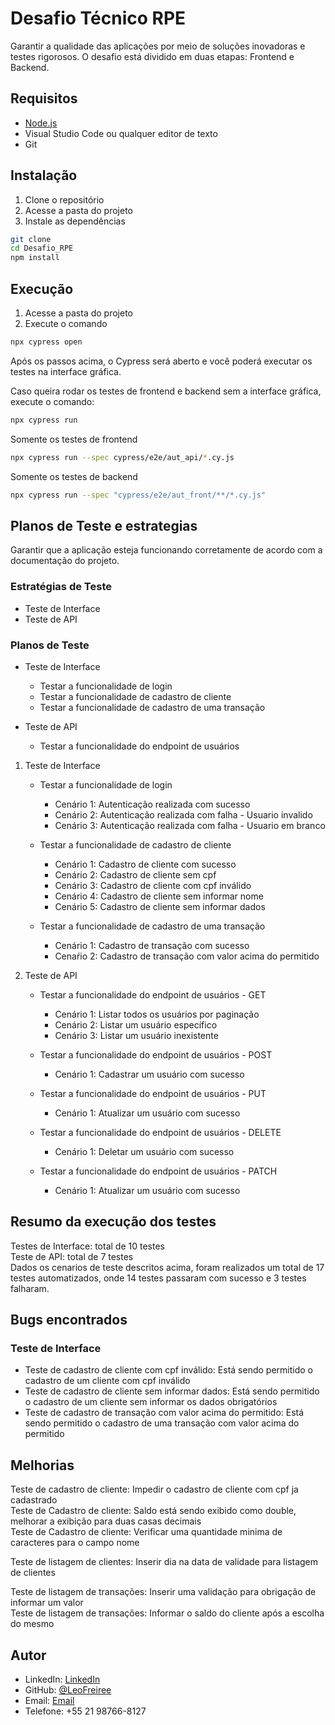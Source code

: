 # Desafio Técnico RPE

Garantir a qualidade das aplicações por meio de soluções inovadoras e testes rigorosos. O desafio está dividido em duas etapas: Frontend e Backend.

## Requisitos

- [Node.js](https://nodejs.org/en/)
- Visual Studio Code ou qualquer editor de texto
- Git

## Instalação

1. Clone o repositório
2. Acesse a pasta do projeto
3. Instale as dependências

```bash
git clone
cd Desafio_RPE
npm install
```

## Execução

1. Acesse a pasta do projeto
2. Execute o comando

```bash
npx cypress open
```
Após os passos acima, o Cypress será aberto e você poderá executar os testes na interface gráfica.

Caso queira rodar os testes de frontend e backend sem a interface gráfica, execute o comando:

```bash
npx cypress run
```
Somente os testes de frontend
    
```bash
npx cypress run --spec cypress/e2e/aut_api/*.cy.js
```

Somente os testes de backend

```bash
npx cypress run --spec "cypress/e2e/aut_front/**/*.cy.js"
```

## Planos de Teste e estrategias

Garantir que a aplicação esteja funcionando corretamente de acordo com a documentação do projeto.

### Estratégias de Teste

- Teste de Interface
- Teste de API

### Planos de Teste

- Teste de Interface
  - Testar a funcionalidade de login
  - Testar a funcionalidade de cadastro de cliente
  - Testar a funcionalidade de cadastro de uma transação

- Teste de API
    - Testar a funcionalidade do endpoint de usuários


1. Teste de Interface
    - Testar a funcionalidade de login
        - Cenário 1: Autenticação realizada com sucesso
        - Cenário 2: Autenticação realizada com falha - Usuario invalido
        - Cenário 3: Autenticação realizada com falha - Usuario em branco

    - Testar a funcionalidade de cadastro de cliente
        - Cenário 1: Cadastro de cliente com sucesso
        - Cenário 2: Cadastro de cliente sem cpf
        - Cenário 3: Cadastro de cliente com cpf inválido
        - Cenário 4: Cadastro de cliente sem informar nome
        - Cenário 5: Cadastro de cliente sem informar dados


    - Testar a funcionalidade de cadastro de uma transação
        - Cenário 1: Cadastro de transação com sucesso
        - Cenaŕio 2: Cadastro de transação com valor acima do permitido


2. Teste de API
    - Testar a funcionalidade do endpoint de usuários - GET
        - Cenário 1: Listar todos os usuários por paginação
        - Cenário 2: Listar um usuário específico
        - Cenário 3: Listar um usuário inexistente
    
    - Testar a funcionalidade do endpoint de usuários - POST
        - Cenário 1: Cadastrar um usuário com sucesso
    
    - Testar a funcionalidade do endpoint de usuários - PUT
        - Cenário 1: Atualizar um usuário com sucesso

    - Testar a funcionalidade do endpoint de usuários - DELETE
        - Cenário 1: Deletar um usuário com sucesso

    - Testar a funcionalidade do endpoint de usuários - PATCH
        - Cenário 1: Atualizar um usuário com sucesso
    
## Resumo da execução dos testes

Testes de Interface: total de 10 testes     
Teste de API: total de 7 testes    
Dados os cenarios de teste descritos acima, foram realizados um total de 17 testes automatizados, onde 14 testes passaram com sucesso e 3 testes falharam.

## Bugs encontrados

### Teste de Interface

- Teste de cadastro de cliente com cpf inválido: Está sendo permitido o cadastro de um cliente com cpf inválido
- Teste de cadastro de cliente sem informar dados: Está sendo permitido o cadastro de um cliente sem informar os dados obrigatórios
- Teste de cadastro de transação com valor acima do permitido: Está sendo permitido o cadastro de uma transação com valor acima do permitido

## Melhorias

Teste de cadastro de cliente: Impedir o cadastro de cliente com cpf ja cadastrado    
Teste de Cadastro de cliente: Saldo está sendo exibido como double, melhorar a exibição para duas casas decimais    
Teste de Cadastro de cliente: Verificar uma quantidade minima de caracteres para o campo nome    

Teste de listagem de clientes: Inserir dia na data de validade para listagem de clientes    

Teste de listagem de transações: Inserir uma validação para obrigação de informar um valor    
Teste de listagem de transações: Informar o saldo do cliente após a escolha do mesmo    


## Autor

- LinkedIn: [LinkedIn](https://www.linkedin.com/in/leocfreire/)
- GitHub: [@LeoFreiree](https://github.com/LeoFreiree)
- Email: [Email](mailto:lcastrofreire@gmail.com)
- Telefone: +55 21 98766-8127

